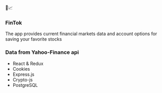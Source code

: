 💸📈<br>
### FinTok

The app provides current financial markets data and account options for saving your favorite stocks

### Data from Yahoo-Finance api

- React & Redux
- Cookies
- Express.js
- Crypto-js
- PostgreSQL
